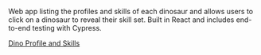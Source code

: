 Web app listing the profiles and skills of each dinosaur and allows users to click on a dinosaur to reveal their skill set. Built in React and includes end-to-end testing with Cypress.

[Dino Profile and Skills](https://dinos-2-20913.firebaseapp.com/)